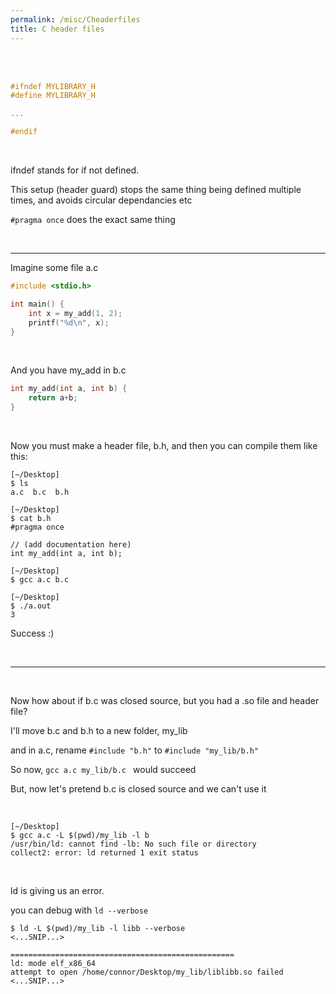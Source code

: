 ```yaml
---
permalink: /misc/Cheaderfiles
title: C header files
---
```


<br>


<br>

```c
#ifndef MYLIBRARY_H
#define MYLIBRARY_H

...

#endif
```

<br>

ifndef stands for if not defined. 

This setup (header guard) stops the same thing being defined multiple times, and avoids circular dependancies etc

`#pragma once` does the exact same thing

<br>

---

Imagine some file a.c

```c
#include <stdio.h>

int main() {
	int x = my_add(1, 2);
	printf("%d\n", x);
}
```

<br>

And you have my_add in b.c

```c
int my_add(int a, int b) {
	return a+b;
}
```

<br>

Now you must make a header file, b.h, and then you can compile them like this:

```
[~/Desktop] 
$ ls
a.c  b.c  b.h 

[~/Desktop] 
$ cat b.h 
#pragma once

// (add documentation here)
int my_add(int a, int b);

[~/Desktop] 
$ gcc a.c b.c

[~/Desktop] 
$ ./a.out 
3
```

Success :)

<br>

---

<br>

Now how about if b.c was closed source, but you had a .so file and header file?

I'll move b.c and b.h to a new folder, my_lib

and in a.c, rename `#include "b.h"` to `#include "my_lib/b.h"`

So now, `gcc a.c my_lib/b.c ` would succeed

But, now let's pretend b.c is closed source and we can't use it

<br>

```
[~/Desktop] 
$ gcc a.c -L $(pwd)/my_lib -l b
/usr/bin/ld: cannot find -lb: No such file or directory
collect2: error: ld returned 1 exit status
```

<br>

ld is giving us an error. 

you can debug with `ld --verbose`

```
$ ld -L $(pwd)/my_lib -l libb --verbose
<...SNIP...>

==================================================
ld: mode elf_x86_64
attempt to open /home/connor/Desktop/my_lib/liblibb.so failed
<...SNIP...>
```

